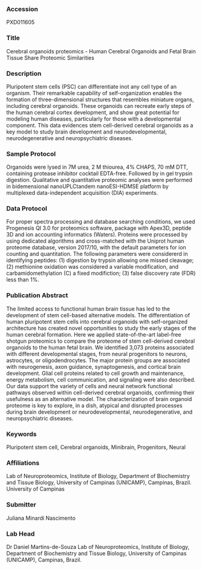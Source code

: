 ### Accession
PXD011605

### Title
Cerebral organoids proteomics -  Human Cerebral Organoids and Fetal Brain Tissue Share Proteomic Similarities

### Description
Pluripotent stem  cells (PSC) can differentiate inot any cell type of an organism. Their remarkable capability of self-organization enables the formation of three-dimensional structures that resembles miniature organs, including cerebral organoids. These organoids can recreate early steps of the human cerebral cortex development, and show great potential for modeling human diseases, particularly for those with a developmental component. This data evidences stem cell-derived cerebral organoids as a key model to study brain development and neurodevelopmental, neurodegenerative and neuropsychiatric diseases.

### Sample Protocol
Organoids were lysed in 7M urea, 2 M thiourea, 4% CHAPS, 70 mM DTT, containing protease inhibitor cocktail EDTA-free. Followed by in gel trypsin digestion. Qualitative and quantitative proteomic analyses were performed in bidemensional nanoUPLCtandem nanoESI-HDMSE platform by multiplexed data-independent acquisition (DIA) experiments.

### Data Protocol
For proper spectra processing and database searching conditions, we used Progenesis QI 3.0 for proteomics software, package with Apex3D, peptide 3D and ion accounting informatics (Waters). Proteins were processed by using dedicated algorithms and cross-matched with the Uniprot human proteome database, version 2017/10, with the default parameters for ion counting and quantitation. The following parameters were considererd in identifying peptides: (1) digestion by trypsin allowing one missed cleavage; (2) methionine oxidation was considered a variable modification, and carbamidomethylation (C) a fixed modifiction; (3) false discovery rate (FDR) less than 1%.

### Publication Abstract
The limited access to functional human brain tissue has led to the development of stem cell-based alternative models. The differentiation of human pluripotent stem cells into cerebral organoids with self-organized architecture has created novel opportunities to study the early stages of the human cerebral formation. Here we applied state-of-the-art label-free shotgun proteomics to compare the proteome of stem cell-derived cerebral organoids to the human fetal brain. We identified 3,073 proteins associated with different developmental stages, from neural progenitors to neurons, astrocytes, or oligodendrocytes. The major protein groups are associated with neurogenesis, axon guidance, synaptogenesis, and cortical brain development. Glial cell proteins related to cell growth and maintenance, energy metabolism, cell communication, and signaling were also described. Our data support the variety of cells and neural network functional pathways observed within cell-derived cerebral organoids, confirming their usefulness as an alternative model. The characterization of brain organoid proteome is key to explore, in a dish, atypical and disrupted processes during brain development or neurodevelopmental, neurodegenerative, and neuropsychiatric diseases.

### Keywords
Pluripotent stem cell, Cerebral organoids, Minibrain, Progenitors, Neural

### Affiliations
Lab of Neuroproteomics, Institute of Biology, Department of Biochemistry and Tissue Biology, University of Campinas (UNICAMP), Campinas, Brazil.
University of Campinas

### Submitter
Juliana Minardi Nascimento

### Lab Head
Dr Daniel Martins-de-Souza
Lab of Neuroproteomics, Institute of Biology, Department of Biochemistry and Tissue Biology, University of Campinas (UNICAMP), Campinas, Brazil.


